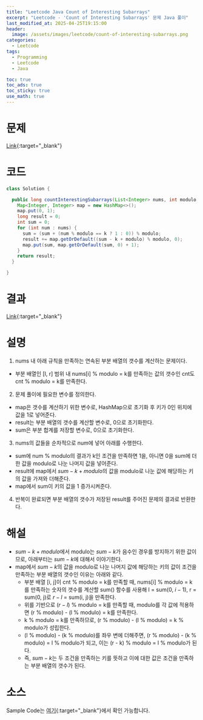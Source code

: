 ```yaml
---
title: "Leetcode Java Count of Interesting Subarrays"
excerpt: "Leetcode - 'Count of Interesting Subarrays' 문제 Java 풀이"
last_modified_at: 2025-04-25T19:15:00
header:
  image: /assets/images/leetcode/count-of-interesting-subarrays.png
categories:
  - Leetcode
tags:
  - Programming
  - Leetcode
  - Java

toc: true
toc_ads: true
toc_sticky: true
use_math: true
---
```

# 문제
[Link](https://leetcode.com/problems/count-of-interesting-subarrays/){:target="_blank"}

# 코드
```java
class Solution {

  public long countInterestingSubarrays(List<Integer> nums, int modulo, int k) {
    Map<Integer, Integer> map = new HashMap<>();
    map.put(0, 1);
    long result = 0;
    int sum = 0;
    for (int num : nums) {
      sum = (sum + (num % modulo == k ? 1 : 0)) % modulo;
      result += map.getOrDefault((sum - k + modulo) % modulo, 0);
      map.put(sum, map.getOrDefault(sum, 0) + 1);
    }
    return result;
  }

}
```

# 결과
[Link](https://leetcode.com/problems/count-of-interesting-subarrays/submissions/1617466371/){:target="_blank"}

# 설명
1. nums 내 아래 규칙을 만족하는 연속된 부분 배열의 갯수를 계산하는 문제이다.
- 부분 배열인 [l, r] 범위 내 nums[i] % modulo = k를 만족하는 값의 갯수인 cnt도 cnt % modulo = k를 만족한다.

2. 문제 풀이에 필요한 변수를 정의한다.
- map은 갯수를 계산하기 위한 변수로, HashMap으로 초기화 후 키가 0인 위치에 값을 1로 넣어준다.
- result는 부분 배열의 갯수를 계산할 변수로, 0으로 초기화한다.
- sum은 부분 합계를 저장할 변수로, 0으로 초기화한다.

3. nums의 값들을 순차적으로 num에 넣어 아래를 수행한다.
- sum에 num % modulo의 결과가 k인 조건을 만족하면 1을, 아니면 0을 sum에 더한 값을 modulo로 나눈 나머지 값을 넣어준다.
- result에 map에서 $sum - k + modulo$의 값을 modulo로 나눈 값에 해당하는 키의 값을 가져와 더해준다.
- map에서 sum이 키의 값을 1 증가시켜준다.

4. 반복이 완료되면 부분 배열의 갯수가 저장된 result를 주어진 문제의 결과로 반환한다.

# 해설
- $sum - k + modulo$에서 modulo는 $sum - k$가 음수인 경우를 방지하기 위한 값이므로, 아래부터는 $sum - k$에 대해서 이야기한다.
- map에서 $sum - k$의 값을 modulo로 나눈 나머지 값에 해당하는 키의 값이 조건을 만족하는 부분 배열의 갯수인 이유는 아래와 같다.
  - 부분 배열 [i, j]이 cnt % modulo = k를 만족할 때, nums[i] % modulo = k를 만족하는 숫자의 갯수를 계산할 sum() 함수를 사용해 l = sum(0, $i - 1$), r = sum(0, j)로 $r - l$ = sum(i, j)을 만족한다.
  - 위를 기반으로 ($r - l$) % modulo = k를 만족할 때, modulo를 각 값에 적용하면 (r % modulo) - (l % modulo) = k를 만족한다.
  - k % modulo = k를 만족하므로, (r % modulo) - (l % modulo) = k % modulo가 성립한다.
  - (l % modulo) - (k % modulo)를 좌우 변에 더해주면, (r % modulo) - (k % modulo) = l % modulo가 되고, 이는 (r - k) % modulo = l % modulo가 된다.
  - 즉, $sum - k$는 두 조건을 만족하는 키를 뜻하고 이에 대한 값은 조건을 만족하는 부분 배열의 갯수가 된다.

# 소스
Sample Code는 [여기](https://github.com/GracefulSoul/leetcode/blob/master/src/main/java/gracefulsoul/problems/CountOfInterestingSubarrays.java){:target="_blank"}에서 확인 가능합니다.